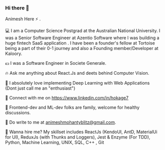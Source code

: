 ### Hi there 👋

Animesh Here :zap: .

:computer: I am a Computer Science Postgrad at the Australian National University. I was a Senior Software Engineer at Azentio Software where I was building a huge fintech SaaS application . I have been a founder's fellow at Tortoise being a part of their 0-1 journey and also a Founding member/Developer at Kaloory.

:dollar: I was a Software Engineer in Societe Generale.

:fire: Ask me anything about React.Js and deets behind Computer Vision.

:apple: I absolutely love implementing Deep Learning with Web Applications (Dont just call me an "enthusiast")

:metal: Connect with me on https://www.linkedin.com/in/hokage7

:muscle: Frontend-dev and ML-dev folks are family, welcome for healthy discussions.

:email: Do write to me at animeshmohantyblitz@gmail.com.

:office: Wanna hire me? My skillset includes ReactJs (KendoUI, AntD, MaterialUi for UI), ReduxJs (with Thunks and Loggers), Jest & Enzyme (For TDD), Python, Machine Learning,            UNIX, SQL, C++ , Git 





<!--
**animeshmohanty/animeshmohanty** is a ✨ _special_ ✨ repository because its `README.md` (this file) appears on your GitHub profile.

Here are some ideas to get you started:

- 🔭 I’m currently working on ...
- 🌱 I’m currently learning ...
- 👯 I’m looking to collaborate on ...
- 🤔 I’m looking for help with ...
- 💬 Ask me about ...
- 📫 How to reach me: ...
- 😄 Pronouns: ...
- ⚡ Fun fact: ...
-->
